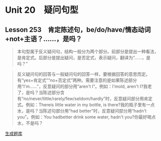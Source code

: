 ﻿ # Unit 20　疑问句型
 ## Lesson 253　肯定陈述句，be/do/have/情态动词+not+主语？……，是吗？
 
> 本句型属于反义疑问句，结构一般分为两个部分。前部分是提出一种看法，是肯定式。后部分是提出疑问，是否定式，表示疑问，翻译为“……，是吗？”

> 反义疑问句的回答与一般疑问句的回答一样，要根据回答的意思而定。有“yes+肯定式”“no+否定式”两种。需要注意的是如果陈述部分用“I'm……”，反意疑问的部分用“aren't I”。例如：I'mold, aren't I?我老了，是吗？当陈述部分含有“no/never/little/rarely/few/seldom/hardly”时，反意疑问部分用肯定式。例如：Thereis little water in my bottle, is there?我的瓶子里有一点水，是吗？当陈述句部分用“had better”时，反意疑问部分用“hadn't you”。例如：You hadbetter drink some water, hadn't you?你最好喝点水，不是吗？


 [生成题库](./sentence/f253.json)